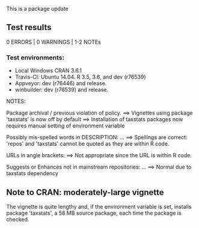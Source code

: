 This is a package update

## Test results
0 ERRORS | 0 WARNINGS | 1-2 NOTEs

### Test environments:
* Local Windows CRAN 3.6.1
* Travis-CI: Ubuntu 14.04. R 3.5, 3.6, and dev (r76539)
* Appveyor: dev (r76446) and release.
* winbuilder: dev (r76539) and release.



NOTES:

Package archival / previous violation of policy.
  ==> Vignettes using package 'taxstats' is now off by default
  ==> Installation of taxstats packages now requires manual setting of 
      environment variable
  
Possibly mis-spelled words in DESCRIPTION: ...
  ==> Spellings are correct: 'repos' and 'taxstats' cannot be quoted as they are
      within R code.
  
URLs in angle brackets:
  ==> Not appropriate since the URL is within R code.

Suggests or Enhances not in mainstream repositories: ...
  ==> Normal due to taxstats dependency

## Note to CRAN: moderately-large vignette
The vignette is quite lengthy and, if the environment variable is set,
installs package 'taxstats', a 58 MB source package,
each time the package is checked. 


